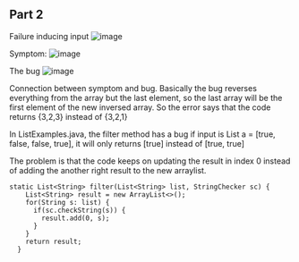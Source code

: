 ## Part 2
Failure inducing input
![image](https://user-images.githubusercontent.com/114331111/195963695-2ff18788-b6cb-47e4-a1a7-df5a9385c41f.png)

Symptom:
![image](https://user-images.githubusercontent.com/114331111/195963711-0e88c71f-8920-4b33-b6d2-f386bb915ab6.png)

The bug
![image](https://user-images.githubusercontent.com/114331111/195963812-00c4d44d-902a-4e07-92f9-a504473c0cf5.png)

Connection between symptom and bug. Basically the bug reverses everything from the array but the last element, so the last array will be the first element of the new inversed array. So the error says that the code returns {3,2,3} instead of {3,2,1}



In ListExamples.java, the filter method has a bug
if input is List<String> a = [true, false, false, true], it will only returns [true] instead of [true, true]

The problem is that the code keeps on updating the result in index 0 instead of adding the another right result to the new arraylist. 
```
static List<String> filter(List<String> list, StringChecker sc) {
    List<String> result = new ArrayList<>();
    for(String s: list) {
      if(sc.checkString(s)) {
        result.add(0, s);
      }
    }
    return result;
  }
```

